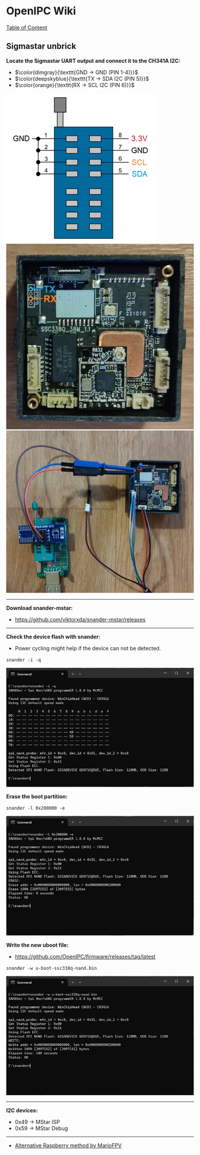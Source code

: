 # OpenIPC Wiki
[Table of Content](../README.md)

Sigmastar unbrick
---

**Locate the Sigmastar UART output and connect it to the CH341A I2C:**
- $\color{dimgray}{\texttt{GND -> GND (PIN 1-4)}}$
- $\color{deepskyblue}{\texttt{TX -> SDA I2C (PIN 5)}}$
- $\color{orange}{\texttt{RX -> SCL I2C (PIN 6)}}$

<img src="../images/sigmastar-ch341a.webp">
<img src="../images/sigmastar-uart.webp">
<img src="../images/sigmastar-example.webp">

---

**Download snander-mstar:**
- https://github.com/viktorxda/snander-mstar/releases

---

**Check the device flash with snander:**
- Power cycling might help if the device can not be detected.
```
snander -i -q
```

<img src="../images/sigmastar-check.webp">

**Erase the boot partition:**
```
snander -l 0x200000 -e
```

<img src="../images/sigmastar-erase.webp">

**Write the new uboot file:**
- https://github.com/OpenIPC/firmware/releases/tag/latest
```
snander -w u-boot-ssc338q-nand.bin
```

<img src="../images/sigmastar-write.webp">

---

**I2C devices:**
- 0x49 -> MStar ISP
- 0x59 -> MStar Debug

---

- [Alternative Raspberry method by MarioFPV](https://youtu.be/88C8UvyKQlQ)
